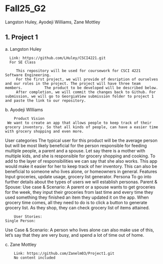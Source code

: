 # Fall25_G2
Langston Huley, Ayodeji Williams, Zane Mottley

## 1. Project 1

   a. Langston Huley

      Link: https://github.com/LHuley/CSCI4221.git
      For SE Class

         This repository will be used for coursework for CSCI 4221 Software Engineering.
         For the first project, we will provide of desription of ourselves and our roles in the project. The project will have three team members.          The product to be developed will be described below.
         After completion, we will commit the changes back to Github. For submission, we will go to GeorgiaView submission folder to project 1 and paste the link to our repository.

   b. Ayodeji WIlliams

        Product Vision
	 We want to create an app that allows people to keep track of their grocery inventory. So that all kinds of people, can have a easier time with grocery shopping and even more.
User categories
The typical user for this product will be the average person but will be most likely beneficial for the person responsible for feeding multiple people, a parent and a spouse. Let say there is a mother with multiple kids, and she is responsible for grocery shopping and cooking. To add to the layer of responsibilities we can say that she also works. This app would make it easier for her to keep track of her inventory. This can also be beneficial to someone who lives alone, or homeowners in general.
Features
Input groceries, update usage, grocery list generator.
Persona
	To go into further details about the types of users we will establish personas.
	Parent & Spouse:
		Use case & Scenario: A parent or a spouse wants to get groceries for the week, they input their groceries from last time and every time they used something they finished an item they updated it on the app. When grocery time comes, all they need to do is to click a button to generate grocery list. As they shop, they can check grocery list of items attained.


		User Stories:
	Single Person: 
Use Case & Scenario: A person who lives alone can also make use of this, let’s say that they are very busy, and spend a lot of time out of home. 


   c. Zane Mottley

        Link: https://github.com/Zanelm03/Project1.git
        No content included
